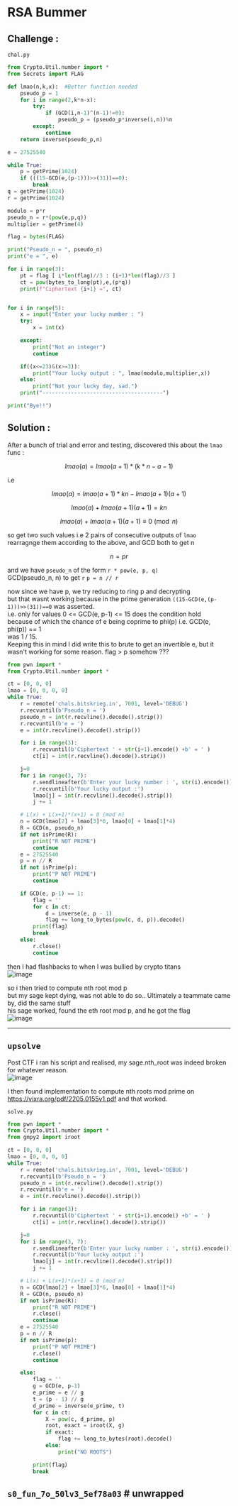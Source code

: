 # RSA Bummer

## Challenge :
`chal.py`
```py
from Crypto.Util.number import *
from Secrets import FLAG

def lmao(n,k,x):  #Better function needed
    pseudo_p = 1 
    for i in range(2,k*n-x):
        try:
            if (GCD(i,n-1)^(n-1)!=0):
                pseudo_p = (pseudo_p*inverse(i,n))%n
        except:
            continue
    return inverse(pseudo_p,n)

e = 27525540

while True:
    p = getPrime(1024)
    if (((15-GCD(e,(p-1)))>>(31))==0):
        break
q = getPrime(1024)
r = getPrime(1024)

modulo = p*r
pseudo_n = r*(pow(e,p,q))
multiplier = getPrime(4)

flag = bytes(FLAG)

print("Pseudo_n = ", pseudo_n)
print("e = ", e)

for i in range(3):
    pt = flag [ i*len(flag)//3 : (i+1)*len(flag)//3 ]
    ct = pow(bytes_to_long(pt),e,(p*q))
    print(f"Ciphertext {i+1} =", ct)


for i in range(5):
    x = input("Enter your lucky number : ")
    try:
        x = int(x)

    except:
        print("Not an integer")
        continue

    if((x<=23)&(x>=3)):
        print("Your lucky output : ", lmao(modulo,multiplier,x))
    else:
        print("Not your lucky day, sad.")
    print("--------------------------------------")

print("Bye!!")
```

## Solution :

After a bunch of trial and error and testing, discovered this about the `lmao` func :

$$ lmao(a) = lmao(a+1) * (k*n - a - 1) $$

i.e 

$$ lmao(a) = lmao(a+1) * k n - lmao(a+1) (a+1) $$

$$ lmao(a) + lmao(a+1) (a+1) = k n $$

$$ lmao(a) + lmao(a+1) (a+1) \equiv 0 \pmod{n} $$

so get two such values i.e 2 pairs of consecutive outputs of `lmao` \
rearragnge them according to the above, and GCD both to get n

$$ n = p r $$

and we have `pseudo_n` of the form `r * pow(e, p, q)` \
GCD(pseudo_n, n) to get `r`
`p = n // r`

now since we have p, we try reducing to ring p and decrypting \
but that wasnt working because in the prime generation `((15-GCD(e,(p-1)))>>(31))==0` was asserted. \
i.e. only for values 0 <= GCD(e, p-1) <= 15 does the condition hold \
because of which the chance of e being coprime to phi(p) i.e. GCD(e, phi(p)) == 1\
was 1 / 15. \
Keeping this in mind I did write this to brute to get an invertible e, but it wasn't working for some reason. flag > p somehow ??? 
```py
from pwn import *
from Crypto.Util.number import *

ct = [0, 0, 0]
lmao = [0, 0, 0, 0]
while True:
    r = remote('chals.bitskrieg.in', 7001, level='DEBUG')
    r.recvuntil(b'Pseudo_n = ')
    pseudo_n = int(r.recvline().decode().strip())
    r.recvuntil(b'e = ')
    e = int(r.recvline().decode().strip())

    for i in range(3):
        r.recvuntil(b'Ciphertext ' + str(i+1).encode() +b' = ' )
        ct[i] = int(r.recvline().decode().strip())

    j=0
    for i in range(3, 7):
        r.sendlineafter(b'Enter your lucky number : ', str(i).encode())
        r.recvuntil(b'Your lucky output :')
        lmao[j] = int(r.recvline().decode().strip())
        j += 1

    # L(x) + L(x+1)*(x+1) = 0 (mod n)
    n = GCD(lmao[2] + lmao[3]*6, lmao[0] + lmao[1]*4)
    R = GCD(n, pseudo_n)
    if not isPrime(R):
        print("R NOT PRIME")
        continue
    e = 27525540
    p = n // R
    if not isPrime(p):
        print("P NOT PRIME")
        continue

    if GCD(e, p-1) == 1:
        flag = ''
        for c in ct:
            d = inverse(e, p - 1)
            flag += long_to_bytes(pow(c, d, p)).decode()
        print(flag)
        break
    else:
        r.close()
        continue
```

then I had flashbacks to when I was bullied by crypto titans \
![image](https://github.com/user-attachments/assets/62ad589e-1ecb-4bbc-bee4-9537aa886dcd)

so i then tried to compute nth root mod p \
but my sage kept dying, was not able to do so.. Ultimately a teammate came by, did the same stuff \
his sage worked, found the eth root mod p, and he got the flag \
![image](https://github.com/user-attachments/assets/24c595ef-cde1-454c-8ee8-572120d18052)

***

## `upsolve`
Post CTF i ran his script and realised, my sage.nth_root was indeed broken for whatever reason.  \
![image](https://github.com/user-attachments/assets/cafe192a-dc59-4bc8-bd5e-f103cb32acc4)


I then found implementation to compute nth roots mod prime on https://vixra.org/pdf/2205.0155v1.pdf
and that worked. 

`solve.py`
```py
from pwn import *
from Crypto.Util.number import *
from gmpy2 import iroot

ct = [0, 0, 0]
lmao = [0, 0, 0, 0]
while True:
    r = remote('chals.bitskrieg.in', 7001, level='DEBUG')
    r.recvuntil(b'Pseudo_n = ')
    pseudo_n = int(r.recvline().decode().strip())
    r.recvuntil(b'e = ')
    e = int(r.recvline().decode().strip())

    for i in range(3):
        r.recvuntil(b'Ciphertext ' + str(i+1).encode() +b' = ' )
        ct[i] = int(r.recvline().decode().strip())

    j=0
    for i in range(3, 7):
        r.sendlineafter(b'Enter your lucky number : ', str(i).encode())
        r.recvuntil(b'Your lucky output :')
        lmao[j] = int(r.recvline().decode().strip())
        j += 1

    # L(x) + L(x+1)*(x+1) = 0 (mod n)
    n = GCD(lmao[2] + lmao[3]*6, lmao[0] + lmao[1]*4)
    R = GCD(n, pseudo_n)
    if not isPrime(R):
        print("R NOT PRIME")
        r.close()
        continue
    e = 27525540
    p = n // R
    if not isPrime(p):
        print("P NOT PRIME")
        r.close()
        continue

    else:
        flag = ''
        g = GCD(e, p-1)
        e_prime = e // g
        t = (p - 1) // g
        d_prime = inverse(e_prime, t)
        for c in ct:
            X = pow(c, d_prime, p)
            root, exact = iroot(X, g)
            if exact:
                flag += long_to_bytes(root).decode()    
            else:
                print("NO ROOTS")

        print(flag)
        break
```
## `s0_fun_7o_50lv3_5ef78a03` # unwrapped
